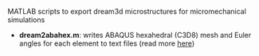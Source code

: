 MATLAB scripts to export dream3d microstructures for micromechanical simulations

- **dream2abahex.m**: writes ABAQUS hexahedral (C3D8) mesh and Euler angles for each element to text files (read more [here](http://latmarat.github.io/blog/scripts/dream2abahex/))
